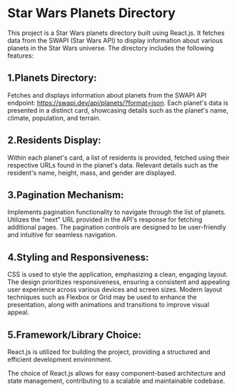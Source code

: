 # Star Wars Planets Directory

This project is a Star Wars planets directory built using React.js. It fetches data from the SWAPI (Star Wars API) to display information about various planets in the Star Wars universe. The directory includes the following features:

## 1.Planets Directory:
Fetches and displays information about planets from the SWAPI API endpoint: https://swapi.dev/api/planets/?format=json.
Each planet's data is presented in a distinct card, showcasing details such as the planet's name, climate, population, and terrain.
## 2.Residents Display:
Within each planet's card, a list of residents is provided, fetched using their respective URLs found in the planet's data.
Relevant details such as the resident's name, height, mass, and gender are displayed.
## 3.Pagination Mechanism:
Implements pagination functionality to navigate through the list of planets.
Utilizes the "next" URL provided in the API's response for fetching additional pages.
The pagination controls are designed to be user-friendly and intuitive for seamless navigation.
## 4.Styling and Responsiveness:
CSS is used to style the application, emphasizing a clean, engaging layout.
The design prioritizes responsiveness, ensuring a consistent and appealing user experience across various devices and screen sizes.
Modern layout techniques such as Flexbox or Grid may be used to enhance the presentation, along with animations and transitions to improve visual appeal.
## 5.Framework/Library Choice:
React.js is utilized for building the project, providing a structured and efficient development environment.

The choice of React.js allows for easy component-based architecture and state management, contributing to a scalable and maintainable codebase.